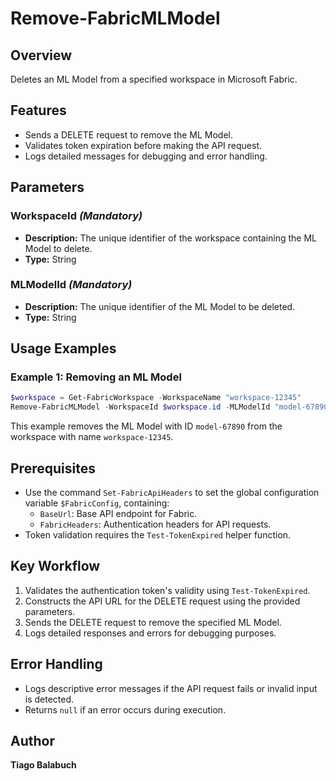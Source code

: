 # Remove-FabricMLModel

## Overview

Deletes an ML Model from a specified workspace in Microsoft Fabric.

## Features

- Sends a DELETE request to remove the ML Model.
- Validates token expiration before making the API request.
- Logs detailed messages for debugging and error handling.

## Parameters

### WorkspaceId *(Mandatory)*

- **Description:** The unique identifier of the workspace containing the ML Model to delete.
- **Type:** String

### MLModelId *(Mandatory)*

- **Description:** The unique identifier of the ML Model to be deleted.
- **Type:** String

## Usage Examples

### Example 1: Removing an ML Model

```powershell
$workspace = Get-FabricWorkspace -WorkspaceName "workspace-12345"
Remove-FabricMLModel -WorkspaceId $workspace.id -MLModelId "model-67890"
```

This example removes the ML Model with ID `model-67890` from the workspace with name `workspace-12345`.

## Prerequisites

- Use the command `Set-FabricApiHeaders` to set the global configuration variable `$FabricConfig`, containing:
  - `BaseUrl`: Base API endpoint for Fabric.
  - `FabricHeaders`: Authentication headers for API requests.
- Token validation requires the `Test-TokenExpired` helper function.

## Key Workflow

1. Validates the authentication token's validity using `Test-TokenExpired`.
2. Constructs the API URL for the DELETE request using the provided parameters.
3. Sends the DELETE request to remove the specified ML Model.
4. Logs detailed responses and errors for debugging purposes.

## Error Handling

- Logs descriptive error messages if the API request fails or invalid input is detected.
- Returns `null` if an error occurs during execution.

## Author

**Tiago Balabuch**

